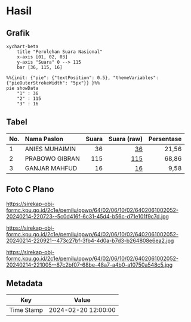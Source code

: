 # Hasil

## Grafik

```mermaid
xychart-beta
    title "Perolehan Suara Nasional"
    x-axis [01, 02, 03]
    y-axis "Suara" 0 --> 115
    bar [36, 115, 16]
```

```mermaid
%%{init: {"pie": {"textPosition": 0.5}, "themeVariables": {"pieOuterStrokeWidth": "5px"}} }%%
pie showData
    "1" : 36
    "2" : 115
    "3" : 16
```

## Tabel

| No. | Nama Paslon    | Suara | Suara (raw) | Persentase |
|:--- |:-------------- | -----:| -----------:| ----------:|
| 1   | ANIES MUHAIMIN | 36    | [36][p-1]   | 21,56      |
| 2   | PRABOWO GIBRAN | 115   | [115][p-2]  | 68,86      |
| 3   | GANJAR MAHFUD  | 16    | [16][p-3]   | 9,58       |


[p-1]: https://github.com/gigit-pemilu/pemilu-2024/blob/main/pilpres/hitung-suara/sub/64-kalimantan-timur/sub/02-kutai-kartanegara/sub/06-tenggarong/sub/1002-loa-ipuh/sub/052-tps/sub/paslon-1.txt
[p-2]: https://github.com/gigit-pemilu/pemilu-2024/blob/main/pilpres/hitung-suara/sub/64-kalimantan-timur/sub/02-kutai-kartanegara/sub/06-tenggarong/sub/1002-loa-ipuh/sub/052-tps/sub/paslon-2.txt
[p-3]: https://github.com/gigit-pemilu/pemilu-2024/blob/main/pilpres/hitung-suara/sub/64-kalimantan-timur/sub/02-kutai-kartanegara/sub/06-tenggarong/sub/1002-loa-ipuh/sub/052-tps/sub/paslon-3.txt

## Foto C Plano

https://sirekap-obj-formc.kpu.go.id/2c1e/pemilu/ppwp/64/02/06/10/02/6402061002052-20240214-220723--5c0d416f-6c31-45d4-b56c-d71e101f9c7d.jpg

https://sirekap-obj-formc.kpu.go.id/2c1e/pemilu/ppwp/64/02/06/10/02/6402061002052-20240214-220921--473c27bf-3fb4-4d0a-b7d3-b264808e6ea2.jpg

https://sirekap-obj-formc.kpu.go.id/2c1e/pemilu/ppwp/64/02/06/10/02/6402061002052-20240214-221005--87c2bf07-68be-48a7-a4b0-a10750a548c5.jpg


## Metadata

| Key        | Value               |
| ---------- | ------------------- |
| Time Stamp | 2024-02-20 12:00:00 |



